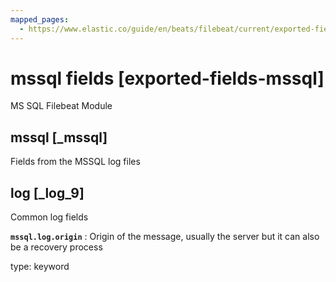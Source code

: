 ```yaml
---
mapped_pages:
  - https://www.elastic.co/guide/en/beats/filebeat/current/exported-fields-mssql.html
---
```


# mssql fields [exported-fields-mssql]

MS SQL Filebeat Module


## mssql [_mssql]

Fields from the MSSQL log files


## log [_log_9]

Common log fields

**`mssql.log.origin`**
:   Origin of the message, usually the server but it can also be a recovery process

type: keyword


